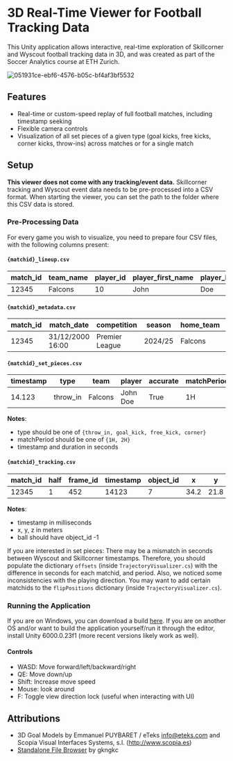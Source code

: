 # 3D Real-Time Viewer for Football Tracking Data
This Unity application allows interactive, real-time exploration of Skillcorner and Wyscout football tracking data in 3D, and was created as part of the Soccer Analytics course at ETH Zurich.

![051931ce-ebf6-4576-b05c-bf4af3bf5532](https://github.com/user-attachments/assets/0125d8a3-ec75-4343-bdc0-71d8d8b3cab0)

## Features
- Real-time or custom-speed replay of full football matches, including timestamp seeking
- Flexible camera controls
- Visualization of all set pieces of a given type (goal kicks, free kicks, corner kicks, throw-ins) across matches or for a single match

## Setup
**This viewer does not come with any tracking/event data.** Skillcorner tracking and Wyscout event data needs to be pre-processed into a CSV format.
When starting the viewer, you can set the path to the folder where this CSV data is stored.
### Pre-Processing Data
For every game you wish to visualize, you need to prepare four CSV files, with the following columns present:
#### `{matchid}_lineup.csv`
| match_id | team_name | player_id | player_first_name | player_last_name | player_shirt_number | player_position | player_birthdate | start_time | end_time | yellow_card | red_card | injured | goal | own_goal |
|----------|-----------|-----------|--------------------|-----------------|---------------------|-----------------|------------------|------------|----------|-------------|----------|---------|------|----------|
| 12345    | Falcons   | 10        | John               | Doe             | 9                   | Center Forward  | 1995-04-12       | 00:00:00   | 01:30:00 | 0           | 0        | False   | 0    | 0        |

#### `{matchid}_metadata.csv`
| match_id | match_date       | competition     | season   | home_team | away_team | home_score | away_score | home_team_jersey_color | away_team_jersey_color | home_team_number_color | away_team_number_color | home_team_coach | away_team_coach | pitch_name     | pitch_length | pitch_width | provider    | fps |
|----------|------------------|-----------------|----------|-----------|-----------|------------|------------|------------------------|------------------------|------------------------|------------------------|-----------------|-----------------|----------------|--------------|-------------|-------------|-----|
| 12345    | 31/12/2000 16:00 | Premier League  | 2024/25  | Falcons   | Hawks     | 2          | 1          | #ff0000                | #367eef                | #ffffff                | #000000                | Alex Smith      | Jamie Lee       | National Arena | 105          | 68          | SkillCorner | 10  |

#### `{matchid}_set_pieces.csv`
| timestamp | type       | team     | player     | accurate | matchPeriod | duration |
|-----------|------------|----------|------------|----------|-------------|----------|
| 14.123    | throw_in   | Falcons  | John Doe   | True     | 1H          | 3.2      |

**Notes**:
- type should be one of `{throw_in, goal_kick, free_kick, corner}`
- matchPeriod should be one of `{1H, 2H}`
- timestamp and duration in seconds

#### `{matchid}_tracking.csv`
| match_id | half | frame_id | timestamp | object_id | x      | y      | z     | extrapolated |
|----------|------|----------|-----------|-----------|--------|--------|-------|--------------|
| 12345    | 1    | 452      | 14123    | 7         | 34.2   | 21.8   | 0.0   | False        |

**Notes**:
- timestamp in milliseconds
- x, y, z in meters
- ball should have object_id -1

If you are interested in set pieces: There may be a mismatch in seconds between Wyscout and Skillcorner timestamps. Therefore, you should populate the dictionary `offsets` (inside `TrajectoryVisualizer.cs`) with the difference in seconds for each matchid, and period.
Also, we noticed some inconsistencies with the playing direction.
You may want to add certain matchids to the `flipPositions` dictionary (inside `TrajectoryVisualizer.cs`).

### Running the Application
If you are on Windows, you can download a build [here](https://github.com/TheSiebi/Football-Tracking-Visualizer/releases/).
If you are on another OS and/or want to build the application yourself/run it through the editor, install Unity 6000.0.23f1 (more recent versions likely work as well).

#### Controls
- WASD: Move forward/left/backward/right
- QE: Move down/up
- Shift: Increase move speed
- Mouse: look around
- F: Toggle view direction lock (useful when interacting with UI)

## Attributions
- 3D Goal Models by Emmanuel PUYBARET / eTeks <info@eteks.com>  and Scopia Visual Interfaces Systems, s.l. (http://www.scopia.es)
- [Standalone File Browser](https://github.com/gkngkc/UnityStandaloneFileBrowser) by gkngkc

